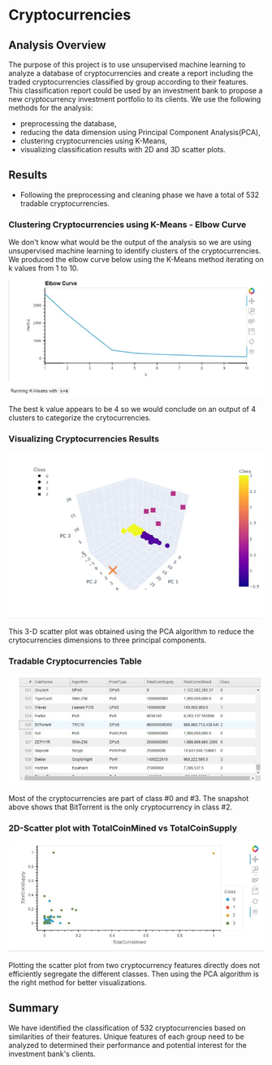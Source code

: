 # Cryptocurrencies

## Analysis Overview

The purpose of this project is to use unsupervised machine learning to analyze a database of cryptocurrencies and create a report including the traded cryptocurrencies classified by group according to their features.
This classification report could be used by an investment bank to propose a new cryptocurrency investment portfolio to its clients.
We use the following methods for the analysis:

* preprocessing the database,
* reducing the data dimension using Principal Component Analysis(PCA),
* clustering cryptocurrencies using K-Means,
* visualizing classification results with 2D and 3D scatter plots.

## Results
* Following the preprocessing and cleaning phase we have a total of 532 tradable cryptocurrencies.

### Clustering Cryptocurrencies using K-Means - Elbow Curve

We don't know what would be the output of the analysis so we are using unsupervised machine learning to identify clusters of the cryptocurrencies.
We produced the elbow curve below using the K-Means method iterating on k values from 1 to 10.

![image](https://github.com/maryamt95/Cryptocurrencies/blob/main/resource/Elbow%20curve.JPG)

The best k value appears to be 4 so we would conclude on an output of 4 clusters to categorize the crytocurrencies.

### Visualizing Cryptocurrencies Results

![image](https://github.com/maryamt95/Cryptocurrencies/blob/main/resource/3D%20plot.JPG)

This 3-D scatter plot was obtained using the PCA algorithm to reduce the crytocurrencies dimensions to three principal components.

### Tradable Cryptocurrencies Table

![image](https://github.com/maryamt95/Cryptocurrencies/blob/main/resource/table1.JPG)

Most of the cryptocurrencies are part of class #0 and #3.
The snapshot above shows that BitTorrent is the only cryptocurrency in class #2.


### 2D-Scatter plot with TotalCoinMined vs TotalCoinSupply

![image](https://github.com/maryamt95/Cryptocurrencies/blob/main/resource/2d%20scatter.JPG)

Plotting the scatter plot from two cryptocurrency features directly does not efficiently segregate the different classes. Then using the PCA algorithm is the right method for better visualizations.

## Summary 

We have identified the classification of 532 cryptocurrencies based on similarities of their features.
Unique features  of each group need to be analyzed to determined their performance and potential interest for the investment bank's clients.

